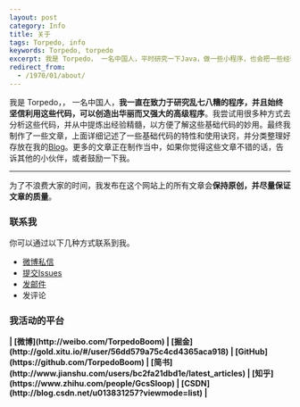 ```yaml
---
layout: post
category: Info
title: 关于
tags: Torpedo, info
keywords: Torpedo, torpedo
excerpt: 我是 Torpedo， 一名中国人，平时研究一下Java，做一些小程序，也会把一些经验贡献出来，以帮助新入门的小白更快速的成长为高级程序猿。点击此处查看我公布的经验技巧。
redirect_from:
  - /1970/01/about/
---
```


我是 Torpedo，， 一名中国人，**我一直在致力于研究乱七八糟的程序，并且始终坚信利用这些代码，可以创造出华丽而又强大的高级程序**。我尝试用很多种方式去分析这些代码，并从中提炼出经验精髓，以方便了解这些基础代码的妙用。最终我制作了一些文章，上面详细记述了一些基础代码的特性和使用诀窍，并分类整理好存放在我的[Blog](http://www.torpedo.com/#blog)。更多的文章正在制作当中，如果你觉得这些文章不错的话，告诉其他的小伙伴，或者鼓励一下我。

******

为了不浪费大家的时间，我发布在这个网站上的所有文章会**保持原创，并尽量保证文章的质量**。

### 联系我

你可以通过以下几种方式联系到我。

* [微博私信](http://weibo.com/TorpedoBoom)
* [提交Issues](https://github.com/TorpedoBoom/TorpedoBoom.github.io/issues)
* [发邮件](mailto:1392190541@qq.com)
* 发评论

### 我活动的平台

<strong>
| [微博](http://weibo.com/TorpedoBoom)
| [掘金](http://gold.xitu.io/#/user/56dd579a75c4cd4365aca918)
| [GitHub](https://github.com/TorpedoBoom)
| [简书](http://www.jianshu.com/users/bc2fa21dbd1e/latest_articles)
| [知乎](https://www.zhihu.com/people/GcsSloop)
| [CSDN](http://blog.csdn.net/u013831257?viewmode=list)
| 
</strong>

